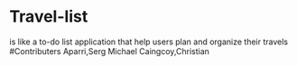# Travel-list
is like a to-do list application that help users plan and organize their travels
#Contributers
Aparri,Serg Michael
Caingcoy,Christian
